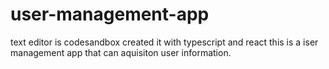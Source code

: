 # user-management-app 
text editor is codesandbox
created it with typescript and react
this is a iser management app that can aquisiton user information.

